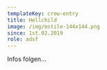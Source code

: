 ```yaml
---
templateKey: crew-entry
title: Hellchild
image: /img/mstile-144x144.png
since: 1st.02.2019
role: adsf
---
```

Infos folgen...
